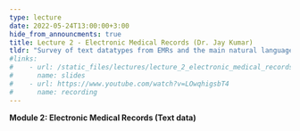 ```yaml
---
type: lecture
date: 2022-05-24T13:00:00+3:00
hide_from_announcments: true
title: Lecture 2 - Electronic Medical Records (Dr. Jay Kumar)
tldr: "Survey of text datatypes from EMRs and the main natural language processing approaches for their analysis"
#links: 
#    - url: /static_files/lectures/lecture_2_electronic_medical_records.pdf
#      name: slides 
#    - url: https://www.youtube.com/watch?v=LOwqhigsbT4
#      name: recording
---
```

<strong>Module 2: Electronic Medical Records (Text data)</strong>
